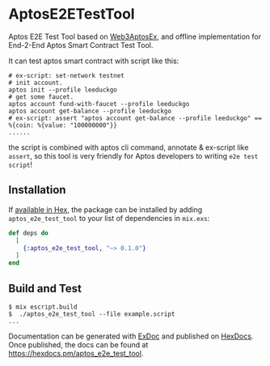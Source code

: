 # AptosE2ETestTool

Aptos E2E Test Tool based on [Web3AptosEx](https://github.com/NonceGeek/web3_aptos_ex), and offline implementation for End-2-End Aptos Smart Contract Test Tool.

It can test aptos smart contract with script like this:

```
# ex-script: set-network testnet
# init account.
aptos init --profile leeduckgo
# get some faucet.
aptos account fund-with-faucet --profile leeduckgo
aptos account get-balance --profile leeduckgo
# ex-script: assert "aptos account get-balance --profile leeduckgo" ==  %{coin: %{value: "100000000"}}
......
```

the script is combined with aptos cli command, annotate & ex-script like `assert`,  so this tool is very friendly for Aptos developers to writing `e2e test script`! 

## Installation

If [available in Hex](https://hex.pm/docs/publish), the package can be installed
by adding `aptos_e2e_test_tool` to your list of dependencies in `mix.exs`:

```elixir
def deps do
  [
    {:aptos_e2e_test_tool, "~> 0.1.0"}
  ]
end
```
## Build and Test
```shell
$ mix escript.build
$  ./aptos_e2e_test_tool --file example.script
...
```
Documentation can be generated with [ExDoc](https://github.com/elixir-lang/ex_doc)
and published on [HexDocs](https://hexdocs.pm). Once published, the docs can
be found at <https://hexdocs.pm/aptos_e2e_test_tool>.

